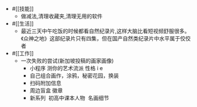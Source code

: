 - #[[技能]]
    - 做减法,清理收藏夹,清理无用的软件
- #[[生活]]
    - 最近三天中午吃饭的时候都看自然纪录片,这样大脑比看短视频舒服很多。《众神之地》这部纪录片只有四集，但在国产自然类纪录片中水平属于佼佼者
- #[[工作]]
    - 一次失败的尝试(新加坡投稿的画家画像)
        - 小程序 测你的艺术流派 性格 i e
        - 自己组合画作，涂鸦，秘密花园，换装
        - 扫码附加信息
        - 周边盲盒 徽章
        - 新系列  初高中课本人物  名画细节
